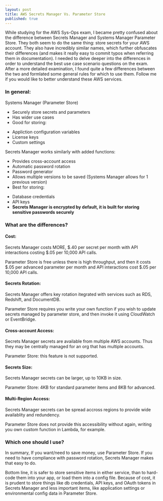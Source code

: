 ```yaml
---
layout: post
title: AWS Secrets Manager Vs. Parameter Store
published: true
---
```

While studying for the AWS Sys-Ops exam, I became pretty confused about the difference between Secrets Manager and Systems Manager Parameter Store. They both seem to do the same thing: store secrets for your AWS account. They also have incredibly similar names, which further obfuscates their differences (and makes it really easy to commit typos when referring them in documentation). I needed to delve deeper into the differences in order to understand the best use case scenario questions on the exam. After a more detailed examination, I found quite a few differences between the two and formlated some general rules for which to use them. Follow me if you would like to better understand these AWS services.

### In general:
Systems Manager (Parameter Store)
- Securely store secrets and parameters
- Has wider use cases
- Good for storing:
+ Appliction configuration variables
+ License keys
+ Custom settings

Secrets Manager works similarly with added functions:
+ Provides cross-account access
+ Automatic password rotation
+ Password generator
+ Allows multiple versions to be saved (Systems Manager allows for 1 previous version)
+ Best for storing:
- Database credentials
- API keys
- **Secrets Manager is encrypted by default, it is built for storing sensitive passwords securely**

### What are the differences?
#### Cost:
Secrets Manager costs MORE, \$.40 per secret per month with API interactions costing \$.05 per 10,000 API calls.

Parameter Store is free unless there is high throughput, and then it costs \$.05 per advanced parameter per month and API interactions cost \$.05 per 10,000 API calls.

#### Secrets Rotation:
Secrets Manager offers key rotation itegrated with services such as RDS, Redshift, and DocumentDB.

Parameter Store requires you write your own function if you wish to update secrets managed by parameter store, and then invoke it using CloudWatch or EventBridge.

#### Cross-account Access:
Secrets Manager secrets are available from multiple AWS accounts. Thus they may be centrally managed for an org that has multiple accounts.

Parameter Store: this feature is not supported.

#### Secrets Size:
Secrets Manager secrets can be larger, up to 10KB in size.

Parameter Store: 4KB for standard parameter items and 8KB for advanced.

#### Multi-Region Access:
Secrets Manager secrets can be spread accross regions to provide wide availablity and redundency.

Parameter Store does not provide this accessibility without again, writing you own custom function in Lambda, for example.

### Which one should I use?
In summary,
If you want/need to save money, use Parameter Store.
If you need to have compliance with password rotation, Secrets Manager makes that easy to do.

Bottom line, it is safer to store sensitive items  in either service, than to hard-code them into your app, or load them into a config file. Because of cost, it is prudent to store things like db credentials, API keys, and OAuth tokens in Secrets Manager and less important items, like application settings or environmental config data in Parameter Store.


